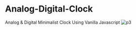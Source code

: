 # Analog-Digital-Clock
Analog &amp; Digital Minimalist Clock Using Vanilla Javascript 
![p3](https://user-images.githubusercontent.com/90318905/172870081-e4b59da5-4504-49ba-b58e-ce4d13887b83.jpg)
